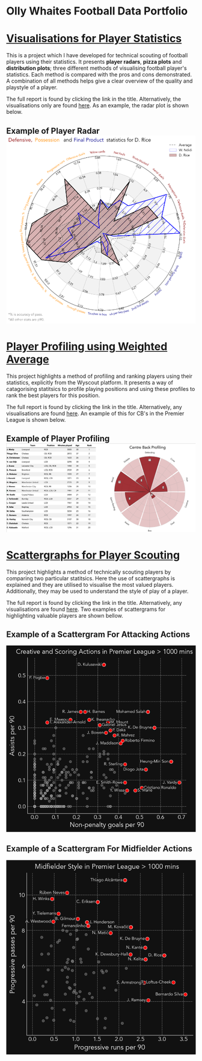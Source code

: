 # Olly Whaites Football Data Portfolio

# [Visualisations for Player Statistics](https://ollywhaites.github.io/football-stats-vis/)

This is a project which I have developed for technical scouting of football players using their statistics. It presents **player radars**, **pizza plots** and **distribution plots**; three different methods of visualising football player's statistics. Each method is compared with the pros and cons demonstrated. A combination of all methods helps give a clear overview of the quality and playstyle of a player.

The full report is found by clicking the link in the title. Alternatively, the visualisations only are found [here](https://github.com/ollywhaites/football-stats-vis/tree/main/Plots). As an example, the radar plot is shown below.

## Example of Player Radar ![hal](images/D_Rice-vs-W_Ndidi-radar.png)

# [Player Profiling using Weighted Average](https://ollywhaites.github.io/weighted-avg-ranking/)

This project highlights a method of profiling and ranking players using their statistics, explicitly from the Wyscout platform. It presents a way of catagorising statitsics to profile playing positions and using these profiles to rank the best players for this position. 

The full report is found by clicking the link in the title. Alternatively, any visualisations are found [here](https://github.com/ollywhaites/weighted-avg-ranking/tree/main/images). An example of this for CB's in the Premier League is shown below.

## Example of Player Profiling ![](images/CB_EPL_Ranking_leaflet_2021.png)

# [Scattergraphs for Player Scouting]()

This project highlights a method of technically scouting players by comparing two particular statitsics. Here the use of scattergraphs is explained and they are utilised to visualise the most valued players. Additionally, they may be used to understand the style of play of a player. 

The full report is found by clicking the link in the title. Alternatively, any visualisations are found [here](). Two examples of scattergrams for highlighting valuable players are shown bellow.

## Example of a Scattergram For Attacking Actions
![](images/Scoring_Actions_EPL_2021.png)

## Example of a Scattergram For Midfielder Actions 
![](images/Midfield_Style_EPL_2021.png)


